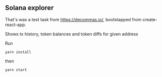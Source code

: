 ## Solana explorer

That's was a test task from https://decommas.io/, bootstapped from create-react-app. 

Shows tx history, token balances and token diffs for given address

Run 

``` yarn install ```

then 

``` yarn start ```
